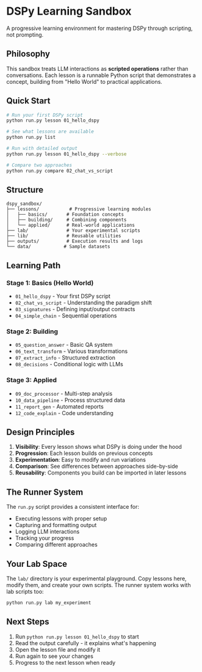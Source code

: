 # DSPy Learning Sandbox

A progressive learning environment for mastering DSPy through scripting, not prompting.

## Philosophy

This sandbox treats LLM interactions as **scripted operations** rather than conversations. Each lesson is a runnable Python script that demonstrates a concept, building from "Hello World" to practical applications.

## Quick Start

```bash
# Run your first DSPy script
python run.py lesson 01_hello_dspy

# See what lessons are available
python run.py list

# Run with detailed output
python run.py lesson 01_hello_dspy --verbose

# Compare two approaches
python run.py compare 02_chat_vs_script
```

## Structure

```
dspy_sandbox/
├── lessons/           # Progressive learning modules
│   ├── basics/       # Foundation concepts
│   ├── building/     # Combining components
│   └── applied/      # Real-world applications
├── lab/              # Your experimental scripts
├── lib/              # Reusable utilities
├── outputs/          # Execution results and logs
└── data/            # Sample datasets
```

## Learning Path

### Stage 1: Basics (Hello World)
- `01_hello_dspy` - Your first DSPy script
- `02_chat_vs_script` - Understanding the paradigm shift
- `03_signatures` - Defining input/output contracts
- `04_simple_chain` - Sequential operations

### Stage 2: Building
- `05_question_answer` - Basic QA system
- `06_text_transform` - Various transformations
- `07_extract_info` - Structured extraction
- `08_decisions` - Conditional logic with LLMs

### Stage 3: Applied
- `09_doc_processor` - Multi-step analysis
- `10_data_pipeline` - Process structured data
- `11_report_gen` - Automated reports
- `12_code_explain` - Code understanding

## Design Principles

1. **Visibility**: Every lesson shows what DSPy is doing under the hood
2. **Progression**: Each lesson builds on previous concepts
3. **Experimentation**: Easy to modify and run variations
4. **Comparison**: See differences between approaches side-by-side
5. **Reusability**: Components you build can be imported in later lessons

## The Runner System

The `run.py` script provides a consistent interface for:
- Executing lessons with proper setup
- Capturing and formatting output
- Logging LLM interactions
- Tracking your progress
- Comparing different approaches

## Your Lab Space

The `lab/` directory is your experimental playground. Copy lessons here, modify them, and create your own scripts. The runner system works with lab scripts too:

```bash
python run.py lab my_experiment
```

## Next Steps

1. Run `python run.py lesson 01_hello_dspy` to start
2. Read the output carefully - it explains what's happening
3. Open the lesson file and modify it
4. Run again to see your changes
5. Progress to the next lesson when ready